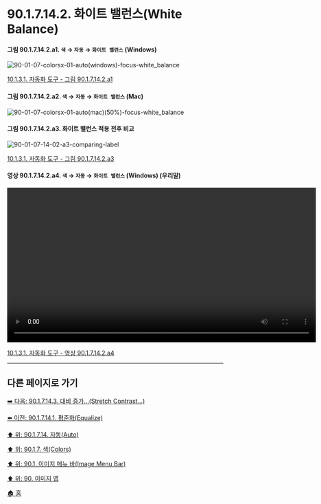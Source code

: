 # 90.1.7.14.2. 화이트 밸런스(White Balance)
#### 그림 90.1.7.14.2.a1. `색` → `자동` → `화이트 밸런스` (Windows)
![90-01-07-colorsx-01-auto(windows)-focus-white_balance](https://github.com/wonder13662/gimp/assets/15767104/8ad7c354-97b5-4702-9f3b-35d1c432424d)

[10.1.3.1. 자동화 도구 - 그림 90.1.7.14.2.a1]()

#### 그림 90.1.7.14.2.a2. `색` → `자동` → `화이트 밸런스` (Mac)
![90-01-07-colorsx-01-auto(mac)(50%)-focus-white_balance](https://github.com/wonder13662/gimp/assets/15767104/5fcf04ba-6ae4-4b32-b540-8fb676b46650)

#### 그림 90.1.7.14.2.a3. 화이트 밸런스 적용 전후 비교
![90-01-07-14-02-a3-comparing-label](https://github.com/wonder13662/gimp/assets/15767104/b4ae9544-94e5-45dd-b3d0-6224a6b90908)

[10.1.3.1. 자동화 도구 - 그림 90.1.7.14.2.a3]()

#### 영상 90.1.7.14.2.a4. `색` → `자동` → `화이트 밸런스` (Windows) (우리말)
<video controls="controls" width="720" src="https://github.com/wonder13662/gimp/assets/15767104/ce19f698-5f49-4fdd-8b6e-77eee91f7561"></video>

[10.1.3.1. 자동화 도구 - 영상 90.1.7.14.2.a4]()

***

## 다른 페이지로 가기

[➡️ 다음: 90.1.7.14.3. 대비 증가...(Stretch Contrast...)](./90-01-07-colorsx-14-autox-03-stretch_contrast.md)

[⬅️ 이전: 90.1.7.14.1. 평준화(Equalize)](./90-01-07-colorsx-14-autox-01-equalize.md)

[⬆️ 위: 90.1.7.14. 자동(Auto)](./90-01-07-colorsx-14-auto.md)

[⬆️ 위: 90.1.7. 색(Colors)](./90-01-07-colors.md)

[⬆️ 위: 90.1. 이미지 메뉴 바(Image Menu Bar)](./90-01-00-image-menu-bar.md)

[⬆️ 위: 90. 이미지 맵](./90-00-image-map.md)

[🏠 홈](./00-home.md)
